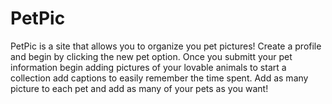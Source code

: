 # PetPic
 PetPic is a site that allows you to organize you pet pictures! Create a profile
 and begin by clicking the new pet option. Once you submitt your pet information
 begin adding pictures of your lovable animals to start a collection
 add captions to easily remember the time spent. Add as many picture to each pet
 and add as many of your pets as you want!
